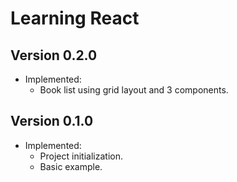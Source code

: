 # Learning React
## Version 0.2.0
- Implemented:
  - Book list using grid layout and 3 components.

## Version 0.1.0
- Implemented:
  - Project initialization.
  - Basic example.
